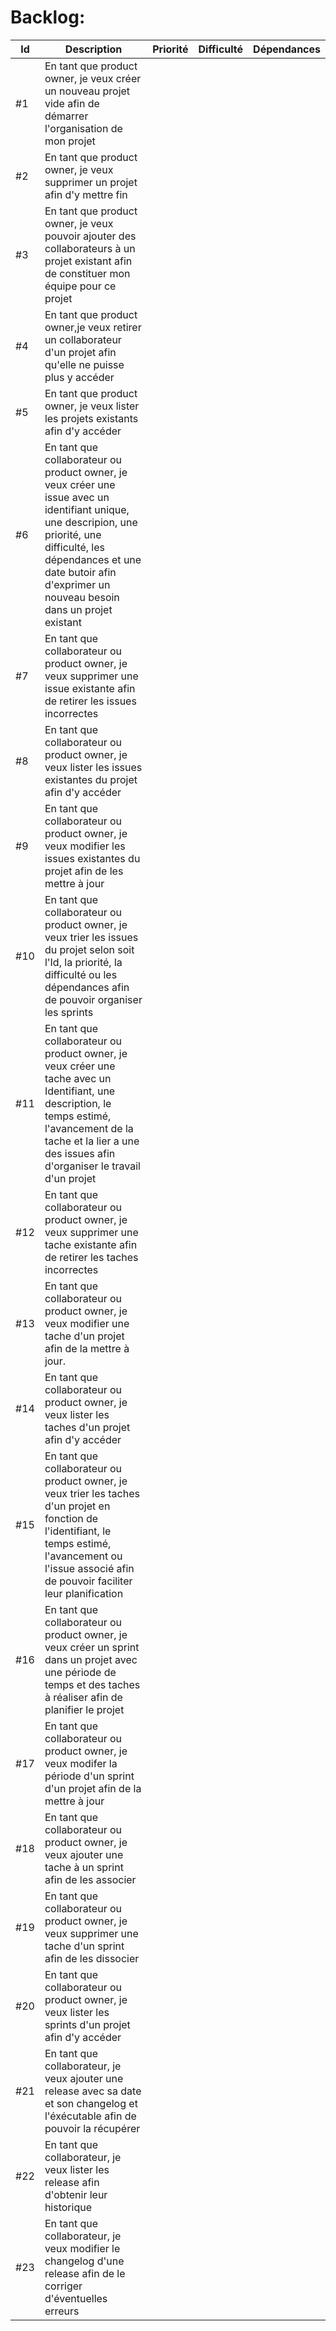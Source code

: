 # Backlog:
| Id  | Description | Priorité | Difficulté | Dépendances |
| --- | ----------- | -------- | ---------- | ----------- |
| #1 | En tant que product owner, je veux créer un nouveau projet vide afin de démarrer l'organisation de mon projet | 
| #2 | En tant que product owner, je veux supprimer un projet afin d'y mettre fin |
| #3 | En tant que product owner, je veux pouvoir ajouter des collaborateurs à un projet existant afin de constituer mon équipe pour ce projet |
| #4 | En tant que product owner,je veux retirer un collaborateur d'un projet afin qu'elle ne puisse plus y accéder |
| #5 | En tant que product owner, je veux lister les projets existants afin d'y accéder | 
| #6 | En tant que collaborateur ou product owner, je veux créer une issue avec un identifiant unique, une descripion, une priorité, une difficulté, les dépendances et une date butoir afin d'exprimer un nouveau besoin dans un projet existant | 
| #7 |  En tant que collaborateur ou product owner, je veux supprimer une issue existante afin de retirer les issues incorrectes |
| #8 | En tant que collaborateur ou product owner, je veux lister les issues existantes du projet afin d'y accéder | | | 
| #9 | En tant que collaborateur ou product owner, je veux modifier les issues existantes du projet afin de les mettre à jour | | |
| #10 | En tant que collaborateur ou product owner, je veux trier les issues du projet selon soit l'Id, la priorité, la difficulté ou les dépendances afin de pouvoir organiser les sprints | | | 
| #11 | En tant que collaborateur ou product owner, je veux créer une tache avec un Identifiant, une description, le temps estimé, l'avancement de la tache et la lier a une des issues afin d'organiser le travail d'un projet |
| #12 | En tant que collaborateur ou product owner, je veux supprimer une tache existante afin de retirer les taches incorrectes |
| #13 | En tant que collaborateur ou product owner, je veux modifier une tache d'un projet afin de la mettre à jour. |
| #14 | En tant que collaborateur ou product owner, je veux lister les taches d'un projet afin d'y accéder |
| #15 | En tant que collaborateur ou product owner, je veux trier les taches d'un projet en fonction de l'identifiant, le temps estimé, l'avancement ou l'issue associé afin de pouvoir faciliter leur planification |
| #16 | En tant que collaborateur ou product owner, je veux créer un sprint dans un projet avec une période de temps et des taches à réaliser afin de planifier le projet |
| #17 | En tant que collaborateur ou product owner, je veux modifer la période d'un sprint d'un projet afin de la mettre à jour |
| #18 | En tant que collaborateur ou product owner, je veux ajouter une tache à un sprint afin de les associer |
| #19 | En tant que collaborateur ou product owner, je veux supprimer une tache d'un sprint afin de les dissocier |
| #20 | En tant que collaborateur ou product owner, je veux lister les sprints d'un projet afin d'y accéder |
| #21 | En tant que collaborateur, je veux ajouter une release avec sa date et son changelog et l'éxécutable afin de pouvoir la récupérer |
| #22 | En tant que collaborateur, je veux lister les release afin d'obtenir leur historique |
| #23 | En tant que collaborateur, je veux modifier le changelog d'une release afin de le corriger d'éventuelles erreurs |
